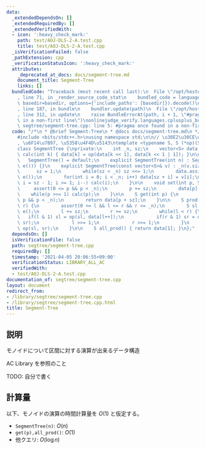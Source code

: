 ```yaml
---
data:
  _extendedDependsOn: []
  _extendedRequiredBy: []
  _extendedVerifiedWith:
  - icon: ':heavy_check_mark:'
    path: test/AOJ-DLS-2-A.test.cpp
    title: test/AOJ-DLS-2-A.test.cpp
  _isVerificationFailed: false
  _pathExtension: cpp
  _verificationStatusIcon: ':heavy_check_mark:'
  attributes:
    _deprecated_at_docs: docs/segment-tree.md
    document_title: Segment-Tree
    links: []
  bundledCode: "Traceback (most recent call last):\n  File \"/opt/hostedtoolcache/Python/3.9.2/x64/lib/python3.9/site-packages/onlinejudge_verify/documentation/build.py\"\
    , line 71, in _render_source_code_stat\n    bundled_code = language.bundle(stat.path,\
    \ basedir=basedir, options={'include_paths': [basedir]}).decode()\n  File \"/opt/hostedtoolcache/Python/3.9.2/x64/lib/python3.9/site-packages/onlinejudge_verify/languages/cplusplus.py\"\
    , line 187, in bundle\n    bundler.update(path)\n  File \"/opt/hostedtoolcache/Python/3.9.2/x64/lib/python3.9/site-packages/onlinejudge_verify/languages/cplusplus_bundle.py\"\
    , line 312, in update\n    raise BundleErrorAt(path, i + 1, \"#pragma once found\
    \ in a non-first line\")\nonlinejudge_verify.languages.cplusplus_bundle.BundleErrorAt:\
    \ segtree/segment-tree.cpp: line 5: #pragma once found in a non-first line\n"
  code: "/*\n * @brief Segment-Tree\n * @docs docs/segment-tree.md\n */\n#pragma once\n\
    #include <bits/stdc++.h>\nusing namespace std;\n\n// \u30E2\u30CE\u30A4\u30C9\
    , \u6F14\u7B97, \u5358\u4F4D\u5143\ntemplate <typename S, S (*op)(S, S), S (*e)()>\n\
    class SegmentTree {\nprivate:\n    int _n, sz;\n    vector<S> data;\n\n    void\
    \ calc(int k) { data[k] = op(data[k << 1], data[k << 1 | 1]); }\n\npublic:\n \
    \   SegmentTree() = default;\n    explicit SegmentTree(int n) : SegmentTree(vector<S>(n,\
    \ e())) {}\n    explicit SegmentTree(const vector<S>& v) : _n(v.size()) {\n  \
    \      sz = 1;\n        while(sz < _n) sz <<= 1;\n        data.assign(sz << 1,\
    \ e());\n        for(int i = 0; i < _n; i++) data[sz + i] = v[i];\n        for(int\
    \ i = sz - 1; i >= 1; i--) calc(i);\n    }\n\n    void set(int p, S x) {\n   \
    \     assert(0 <= p && p < _n);\n        p += sz;\n        data[p] = x;\n    \
    \    while(p >>= 1) calc(p);\n    }\n\n    S get(int p) {\n        assert(0 <=\
    \ p && p < _n);\n        return data[p + sz];\n    }\n\n    S prod(int l, int\
    \ r) {\n        assert(0 <= l && l <= r && r <= _n);\n        S sl = e(), sr =\
    \ e();\n        l += sz;\n        r += sz;\n        while(l < r) {\n         \
    \   if(l & 1) sl = op(sl, data[l++]);\n            if(r & 1) sr = op(data[--r],\
    \ sr);\n            l >>= 1;\n            r >>= 1;\n        }\n        return\
    \ op(sl, sr);\n    }\n\n    S all_prod() { return data[1]; }\n};"
  dependsOn: []
  isVerificationFile: false
  path: segtree/segment-tree.cpp
  requiredBy: []
  timestamp: '2021-04-05 20:06:55+09:00'
  verificationStatus: LIBRARY_ALL_AC
  verifiedWith:
  - test/AOJ-DLS-2-A.test.cpp
documentation_of: segtree/segment-tree.cpp
layout: document
redirect_from:
- /library/segtree/segment-tree.cpp
- /library/segtree/segment-tree.cpp.html
title: Segment-Tree
---
```

## 説明

モノイドについて区間に対する演算が出来るデータ構造

AC Library を参照のこと

TODO: 自分で書く

## 計算量

以下、モノイドの演算の時間計算量を $O(1)$ と仮定する。

- `SegmentTree(n)`: $O(n)$
- `get(p),all_prod()`: $O(1)$
- 他クエリ: $O(\log n)$
